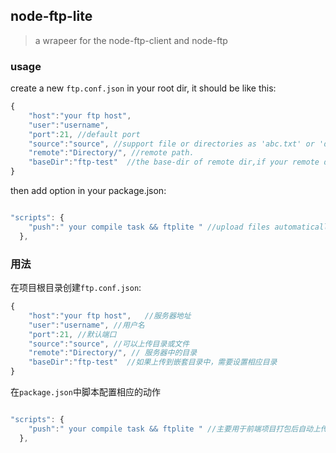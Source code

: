 ## node-ftp-lite

> a wrapeer for the node-ftp-client and node-ftp

### usage

create a new `ftp.conf.json` in your root dir, it should be like this:

```js
{
    "host":"your ftp host",
    "user":"username",
    "port":21, //default port
    "source":"source", //support file or directories as 'abc.txt' or 'dir/**'.
    "remote":"Directory/", //remote path.
    "baseDir":"ftp-test"  //the base-dir of remote dir,if your remote directory have sub dir.
}

```

then add option in your package.json:

```js

"scripts": {
    "push":" your compile task && ftplite " //upload files automatically after compiling.
  },


```

### 用法

在项目根目录创建`ftp.conf.json`:

```js
{
    "host":"your ftp host",   //服务器地址
    "user":"username", //用户名
    "port":21, //默认端口
    "source":"source", //可以上传目录或文件
    "remote":"Directory/", // 服务器中的目录
    "baseDir":"ftp-test"  //如果上传到嵌套目录中，需要设置相应目录
}

```

在`package.json`中脚本配置相应的动作

```js

"scripts": {
    "push":" your compile task && ftplite " //主要用于前端项目打包后自动上传到ftp服务器
  },


```



